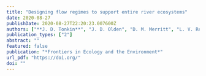 ```yaml
---
title: "Designing flow regimes to support entire river ecosystems"
date: 2020-08-27
publishDate: 2020-08-27T22:20:23.007600Z
authors: ["**J. D. Tonkin**", "J. D. Olden", "D. M. Merritt", "L. V. Reynolds", "J S. Rogosch", "D. A. Lytle"]
publication_types: ["2"]
abstract: ""
featured: false
publication: "*Frontiers in Ecology and the Environment*"
url_pdf: "https://doi.org/"
doi: ""
---
```


